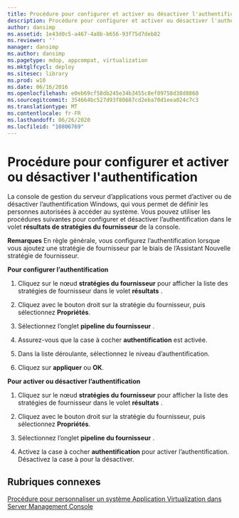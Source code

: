 ```yaml
---
title: Procédure pour configurer et activer ou désactiver l'authentification
description: Procédure pour configurer et activer ou désactiver l'authentification
author: dansimp
ms.assetid: 1e43d0c5-a467-4a8b-b656-93f75d7deb82
ms.reviewer: ''
manager: dansimp
ms.author: dansimp
ms.pagetype: mdop, appcompat, virtualization
ms.mktglfcycl: deploy
ms.sitesec: library
ms.prod: w10
ms.date: 06/16/2016
ms.openlocfilehash: e0eb69cf58db245e34b3455c8ef09758d38d8860
ms.sourcegitcommit: 354664bc527d93f80687cd2eba70d1eea024c7c3
ms.translationtype: MT
ms.contentlocale: fr-FR
ms.lasthandoff: 06/26/2020
ms.locfileid: "10806769"
---
```

# Procédure pour configurer et activer ou désactiver l'authentification


La console de gestion du serveur d’applications vous permet d’activer ou de désactiver l’authentification Windows, qui vous permet de définir les personnes autorisées à accéder au système. Vous pouvez utiliser les procédures suivantes pour configurer et désactiver l’authentification dans le volet **résultats de stratégies du fournisseur** de la console.

**Remarques**  En règle générale, vous configurez l’authentification lorsque vous ajoutez une stratégie de fournisseur par le biais de l’Assistant Nouvelle stratégie de fournisseur.

 

**Pour configurer l’authentification**

1.  Cliquez sur le nœud **stratégies du fournisseur** pour afficher la liste des stratégies de fournisseur dans le volet **résultats** .

2.  Cliquez avec le bouton droit sur la stratégie du fournisseur, puis sélectionnez **Propriétés**.

3.  Sélectionnez l’onglet **pipeline du fournisseur** .

4.  Assurez-vous que la case à cocher **authentification** est activée.

5.  Dans la liste déroulante, sélectionnez le niveau d’authentification.

6.  Cliquez sur **appliquer** ou **OK**.

**Pour activer ou désactiver l’authentification**

1.  Cliquez sur le nœud **stratégies du fournisseur** pour afficher la liste des stratégies de fournisseur dans le volet **résultats** .

2.  Cliquez avec le bouton droit sur la stratégie du fournisseur, puis sélectionnez **Propriétés**.

3.  Sélectionnez l’onglet **pipeline du fournisseur** .

4.  Activez la case à cocher **authentification** pour activer l’authentification. Désactivez la case à pour la désactiver.

## Rubriques connexes


[Procédure pour personnaliser un système Application Virtualization dans Server Management Console](how-to-customize-an-application-virtualization-system-in-the-server-management-console.md)

 

 





